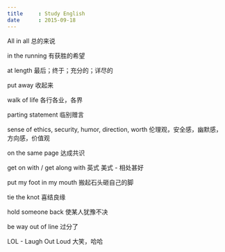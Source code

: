 ```yaml
---
title     : Study English
date      : 2015-09-18
---
```



All in all
总的来说

in the running
有获胜的希望

at length
最后；终于；充分的；详尽的

put away
收起来

walk of life
各行各业，各界

parting statement
临别赠言

sense of ethics, security, humor, direction, worth
伦理观，安全感，幽默感，方向感，价值观

on the same page
达成共识

get on with / get along with
英式           美式 - 相处甚好

put my foot in my mouth
搬起石头砸自己的脚

tie the knot
喜结良缘

hold someone back
使某人犹豫不决

be way out of line
过分了

LOL - Laugh Out Loud
大笑，哈哈
